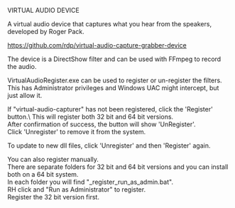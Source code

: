 VIRTUAL AUDIO DEVICE

A virtual audio device that captures what you hear from the speakers, developed by Roger Pack.

https://github.com/rdp/virtual-audio-capture-grabber-device

The device is a DirectShow filter and can be used with FFmpeg to record the audio.

VirtualAudioRegister.exe can be used to register or un-register the filters.\
This has Administrator privileges and Windows UAC might intercept, but just allow it.

If "virtual-audio-capturer" has not been registered, click the 'Register' button.\ 
This will register both 32 bit and 64 bit versions.\
After confirmation of success, the button will show 'UnRegister'.\
Click 'Unregister' to remove it from the system.

To update to new dll files, click 'Unregister' and then 'Register' again.
				
You can also register manually.\
There are separate folders for 32 bit and 64 bit versions and you can install both on a 64 bit system.\
In each folder you will find "_register_run_as_admin.bat".\
RH click and "Run as Administrator" to register.\
Register the 32 bit version first.


